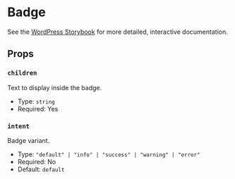 # Badge

<!-- This file is generated automatically and cannot be edited directly. Make edits via TypeScript types and TSDocs. -->

<p class="callout callout-info">See the <a href="https://wordpress.github.io/gutenberg/?path=/docs/components-badge--docs">WordPress Storybook</a> for more detailed, interactive documentation.</p>

## Props

### `children`

Text to display inside the badge.

 - Type: `string`
 - Required: Yes

### `intent`

Badge variant.

 - Type: `"default" | "info" | "success" | "warning" | "error"`
 - Required: No
 - Default: `default`
